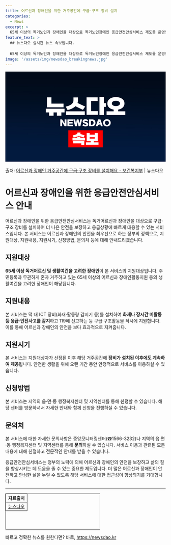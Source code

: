 ```yaml
---
title: 어르신과 장애인을 위한 거주공간에 구급·구조 장비 설치
categories:
  - News
excerpt: >
  65세 이상의 독거노인과 장애인을 대상으로 독거노인장애인 응급안전안심서비스 제도를 운영합니다.  ▲ 지원대상…
feature_text: >
  ## 뉴스다오 실시간 뉴스 속보입니다.

  65세 이상의 독거노인과 장애인을 대상으로 독거노인장애인 응급안전안심서비스 제도를 운영합니다.  ▲ 지원대상…
image: '/assets/img/newsdao_breakingnews.jpg'
---
```


![뉴스다오 속보](/assets/img/newsdao_breakingnews.jpg)

<p>출처: <a href="https://newsdao.kr/3826" rel="dofollow">어르신과 장애인 거주공간에 구급·구조 장비를 설치해요 - 보건복지부</a> | 뉴스다오</p>

<h1>어르신과 장애인을 위한 응급안전안심서비스 안내</h1>

<p data-ke-size="size16">어르신과 장애인을 위한 응급안전안심서비스는 독거어르신과 장애인을 대상으로 구급·구조 장비를 설치하여 더 나은 안전을 보장하고 응급상황에 빠르게 대응할 수 있는 서비스입니다. 본 서비스는 어르신과 장애인의 안전을 최우선으로 하는 정부의 정책으로, 지원대상, 지원내용, 지원시기, 신청방법, 문의처 등에 대해 안내드리겠습니다.</p>

<h2>지원대상</h2>
<p><b>65세 이상 독거어르신 및 생활여건을 고려한 장애인</b>이 본 서비스의 지원대상입니다. 주민등록과 무관하게 혼자 거주하고 있는 65세 이상의 어르신과 장애인활동지원 등의 생활여건을 고려한 장애인이 해당됩니다.</p>

<h2>지원내용</h2>
<p>본 서비스는 댁 내 ICT 장비(화재·활동량 감지기 등)를 설치하여 <b>화재나 장시간 미활동 등 응급·안전사고를 감지</b>하고 119에 신고하는 등 구급·구조활동을 적시에 지원합니다. 이를 통해 어르신과 장애인의 안전을 보다 효과적으로 지켜줍니다.</p>

<h2>지원시기</h2>
<p>본 서비스는 지원대상자가 선정된 이후 해당 거주공간에 <b>장비가 설치된 이후에도 계속하여 제공</b>됩니다. 안전한 생활을 위해 오랜 기간 동안 안정적으로 서비스를 이용하실 수 있습니다.</p>

<h2>신청방법</h2>
<p>본 서비스는 지역의 읍·면·동 행정복지센터 및 지역센터를 통해 <b>신청</b>할 수 있습니다. 해당 센터를 방문하셔서 자세한 안내와 함께 신청을 진행하실 수 있습니다.</p>

<h2>문의처</h2>
<p>본 서비스에 대한 자세한 문의사항은 중앙모니터링센터(☎1566-3232)나 지역의 읍·면·동 행정복지센터 및 지역센터를 통해 <b>문의</b>하실 수 있습니다. 서비스 이용과 관련된 모든 내용에 대해 친절하고 전문적인 안내를 받을 수 있습니다.</p>

<p data-ke-size="size16">응급안전안심서비스는 정부의 노력에 의해 어르신과 장애인의 안전을 보장하고 삶의 질을 향상시키는 데 도움을 줄 수 있는 중요한 제도입니다. 더 많은 어르신과 장애인이 안전하고 안심한 삶을 누릴 수 있도록 해당 서비스에 대한 접근성이 향상되기를 기대합니다.</p>

<hr>

<table style="height: 113px; width: 298px; border-color: #000000;" border="1">
<tbody>
<tr>
<td style="text-align: center; height: 17px;"><b>자료출처</b></td>
</tr>
<tr>
<td style="text-align: center; height: 17px;"><a href="https://newsdao.kr/3826">뉴스다오</a></td>
</tr>
</tbody>
</table>
 

빠르고 정확한 뉴스를 원한다면? 바로, <a href="https://newsdao.kr" rel="dofollow">https://newsdao.kr</a>


